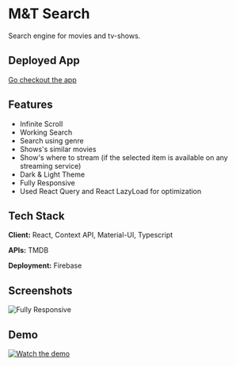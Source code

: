 # M&T Search

Search engine for movies and tv-shows.

## Deployed App

[Go checkout the app](https://m-t-search.web.app/)

## Features

- Infinite Scroll
- Working Search
- Search using genre
- Shows's similar movies
- Show's where to stream (if the selected item is available on any streaming service)
- Dark & Light Theme
- Fully Responsive
- Used React Query and React LazyLoad for optimization

## Tech Stack

**Client:** React, Context API, Material-UI, Typescript

**APIs:** TMDB

**Deployment:** Firebase

## Screenshots

![Fully Responsive](https://media.giphy.com/media/VlMVdYqph1mkBP693p/giphy.gif)

## Demo

[![Watch the demo](https://i.imgur.com/tGmSJzG.png)](https://youtu.be/nqC0pnbr7OU)
